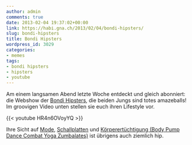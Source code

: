 ```yaml
---
author: admin
comments: true
date: 2013-02-04 19:37:02+00:00
link: https://habi.gna.ch/2013/02/04/bondi-hipsters/
slug: bondi-hipsters
title: Bondi Hipsters
wordpress_id: 3029
categories:
- memes
tags:
- bondi hipsters
- hipsters
- youtube
---
```


Am einem langsamen Abend letzte Woche entdeckt und gleich abonniert: die Webshow der [Bondi Hipsters](https://www.youtube.com/channel/SW9t79yWkonAo), die beiden Jungs sind totes amazeballs!
Im groovigen Video unten stellen sie euch ihren Lifestyle vor.

{{<  youtube HR4n6OVoyYQ >}}

Ihre Sicht auf [Mode](https://www.youtube.com/watch?v=of9cwFiX8Ps), [Schallplatten](https://www.youtube.com/watch?v=hzdWae6nMto) und [Körperertüchtigung (Body Pump Dance Combat Yoga Zumbalates)](https://www.youtube.com/watch?v=hpEvNt6GHm0) ist übrigens auch ziemlich hip.
